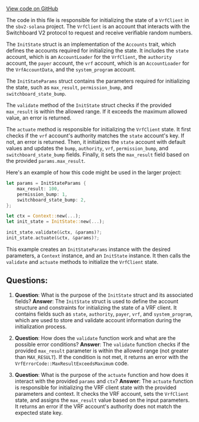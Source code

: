 [View code on GitHub](https://github.com/switchboard-xyz/sbv2-solana/blob/master/programs/anchor-vrf-parser/src/actions/init_state.rs)

The code in this file is responsible for initializing the state of a `VrfClient` in the `sbv2-solana` project. The `VrfClient` is an account that interacts with the Switchboard V2 protocol to request and receive verifiable random numbers.

The `InitState` struct is an implementation of the `Accounts` trait, which defines the accounts required for initializing the state. It includes the `state` account, which is an `AccountLoader` for the `VrfClient`, the `authority` account, the `payer` account, the `vrf` account, which is an `AccountLoader` for the `VrfAccountData`, and the `system_program` account.

The `InitStateParams` struct contains the parameters required for initializing the state, such as `max_result`, `permission_bump`, and `switchboard_state_bump`.

The `validate` method of the `InitState` struct checks if the provided `max_result` is within the allowed range. If it exceeds the maximum allowed value, an error is returned.

The `actuate` method is responsible for initializing the `VrfClient` state. It first checks if the `vrf` account's authority matches the `state` account's key. If not, an error is returned. Then, it initializes the `state` account with default values and updates the `bump`, `authority`, `vrf`, `permission_bump`, and `switchboard_state_bump` fields. Finally, it sets the `max_result` field based on the provided `params.max_result`.

Here's an example of how this code might be used in the larger project:

```rust
let params = InitStateParams {
    max_result: 100,
    permission_bump: 1,
    switchboard_state_bump: 2,
};

let ctx = Context::new(...);
let init_state = InitState::new(...);

init_state.validate(&ctx, &params)?;
init_state.actuate(&ctx, &params)?;
```

This example creates an `InitStateParams` instance with the desired parameters, a `Context` instance, and an `InitState` instance. It then calls the `validate` and `actuate` methods to initialize the `VrfClient` state.
## Questions: 
 1. **Question**: What is the purpose of the `InitState` struct and its associated fields?
   **Answer**: The `InitState` struct is used to define the account structure and constraints for initializing the state of a VRF client. It contains fields such as `state`, `authority`, `payer`, `vrf`, and `system_program`, which are used to store and validate account information during the initialization process.

2. **Question**: How does the `validate` function work and what are the possible error conditions?
   **Answer**: The `validate` function checks if the provided `max_result` parameter is within the allowed range (not greater than `MAX_RESULT`). If the condition is not met, it returns an error with the `VrfErrorCode::MaxResultExceedsMaximum` code.

3. **Question**: What is the purpose of the `actuate` function and how does it interact with the provided `params` and `ctx`?
   **Answer**: The `actuate` function is responsible for initializing the VRF client state with the provided parameters and context. It checks the VRF account, sets the `VrfClient` state, and assigns the `max_result` value based on the input parameters. It returns an error if the VRF account's authority does not match the expected state key.